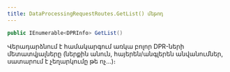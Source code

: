 ```yaml
---
title: DataProcessingRequestRoutes.GetList() մեթոդ
---
```


```c#
public IEnumerable<DPRInfo> GetList()
```

Վերադարձնում է համակարգում առկա բոլոր DPR-ների մետատվյալները (ներքին անուն, հայերեն/անգլերեն անվանումներ, սատարում է չեղարկումը թե ոչ...)։
